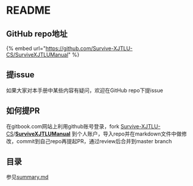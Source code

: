 # README

## GitHub repo地址

{% embed url="https://github.com/Survive-XJTLU-CS/SurviveXJTLUManual" %}

## 提issue

如果大家对本手册中某些内容有疑问，欢迎在GitHub repo下提issue



## 如何提PR

在gitbook.com网站上利用github账号登录，fork [Survive-XJTLU-CS](https://github.com/Survive-XJTLU-CS)/[**SurviveXJTLUManual**](https://github.com/Survive-XJTLU-CS/SurviveXJTLUManual) 到个人账户，导入repo并在markdown文件中做修改，commit到自己repo再提起PR，通过review后合并到master branch



## 目录

参见[summary.md](https://github.com/Survive-XJTLU-CS/SurviveXJTLUManual/blob/master/SUMMARY.md)

